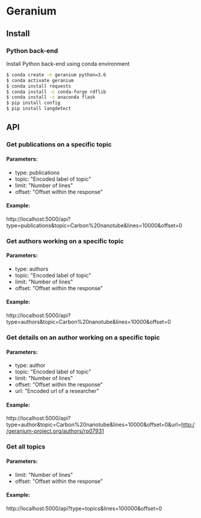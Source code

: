 # Geranium

## Install

### Python back-end

Install Python back-end using conda environment

```bash
$ conda create -n geranium python=3.6
$ conda activate geranium
$ conda install requests
$ conda install -c conda-forge rdflib
$ conda install -c anaconda flask
$ pip install config
$ pip install langdetect
```

## API

### Get publications on a specific topic

#### Parameters:
* type: publications
* topic: "Encoded label of topic"
* limit: "Number of lines"
* offset: "Offset within the response"

#### Example:
http://localhost:5000/api?type=publications&topic=Carbon%20nanotube&lines=10000&offset=0

### Get authors working on a specific topic

#### Parameters:
* type: authors
* topic: "Encoded label of topic"
* limit: "Number of lines"
* offset: "Offset within the response"

#### Example:
http://localhost:5000/api?type=authors&topic=Carbon%20nanotube&lines=10000&offset=0

### Get details on an author working on a specific topic

#### Parameters:
* type: author
* topic: "Encoded label of topic"
* limit: "Number of lines"
* offset: "Offset within the response"
* url: "Encoded url of a researcher"

#### Example:
http://localhost:5000/api?type=author&topic=Carbon%20nanotube&lines=10000&offset=0&url=http://geranium-project.org/authors/rp07931

### Get all topics

#### Parameters:
* limit: "Number of lines"
* offset: "Offset within the response"

#### Example:
http://localhost:5000/api?type=topics&lines=100000&offset=0
